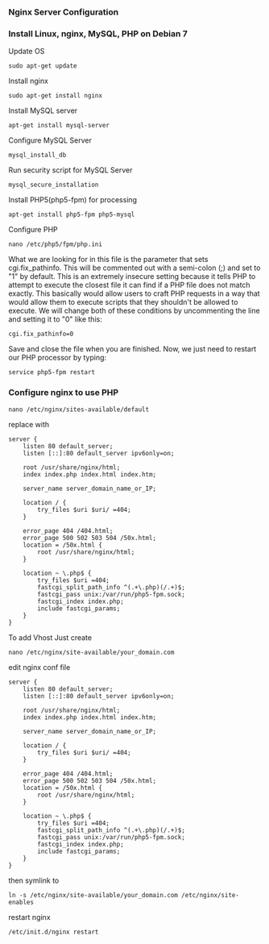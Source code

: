 ### Nginx Server Configuration
### Install Linux, nginx, MySQL, PHP on Debian 7
Update OS
```
sudo apt-get update
```

Install nginx
```
sudo apt-get install nginx
```

Install MySQL server
```
apt-get install mysql-server
```
Configure MySQL Server
```
mysql_install_db
```
Run security script for MySQL Server
```
mysql_secure_installation
```

Install PHP5(php5-fpm) for processing 
```
apt-get install php5-fpm php5-mysql
```

Configure PHP
```
nano /etc/php5/fpm/php.ini
```
What we are looking for in this file is the parameter that sets cgi.fix_pathinfo. This will be commented out with a semi-colon (;) and set to "1" by default.
This is an extremely insecure setting because it tells PHP to attempt to execute the closest file it can find if a PHP file does not match exactly. This basically would allow users to craft PHP requests in a way that would allow them to execute scripts that they shouldn't be allowed to execute.
We will change both of these conditions by uncommenting the line and setting it to "0" like this:

```
cgi.fix_pathinfo=0
```
Save and close the file when you are finished.
Now, we just need to restart our PHP processor by typing:
```
service php5-fpm restart
```

### Configure nginx to use PHP
```
nano /etc/nginx/sites-available/default
```

replace with


```
server {
    listen 80 default_server;
    listen [::]:80 default_server ipv6only=on;

    root /usr/share/nginx/html;
    index index.php index.html index.htm;

    server_name server_domain_name_or_IP;

    location / {
        try_files $uri $uri/ =404;
    }

    error_page 404 /404.html;
    error_page 500 502 503 504 /50x.html;
    location = /50x.html {
        root /usr/share/nginx/html;
    }

    location ~ \.php$ {
        try_files $uri =404;
        fastcgi_split_path_info ^(.+\.php)(/.+)$;
        fastcgi_pass unix:/var/run/php5-fpm.sock;
        fastcgi_index index.php;
        include fastcgi_params;
    }
}
```

To add Vhost
Just create
```
nano /etc/nginx/site-available/your_domain.com
```
edit nginx conf file
```
server {
    listen 80 default_server;
    listen [::]:80 default_server ipv6only=on;

    root /usr/share/nginx/html;
    index index.php index.html index.htm;

    server_name server_domain_name_or_IP;

    location / {
        try_files $uri $uri/ =404;
    }

    error_page 404 /404.html;
    error_page 500 502 503 504 /50x.html;
    location = /50x.html {
        root /usr/share/nginx/html;
    }

    location ~ \.php$ {
        try_files $uri =404;
        fastcgi_split_path_info ^(.+\.php)(/.+)$;
        fastcgi_pass unix:/var/run/php5-fpm.sock;
        fastcgi_index index.php;
        include fastcgi_params;
    }
}
```

then symlink to
```
ln -s /etc/nginx/site-available/your_domain.com /etc/nginx/site-enables
```

restart nginx
```
/etc/init.d/nginx restart
```
